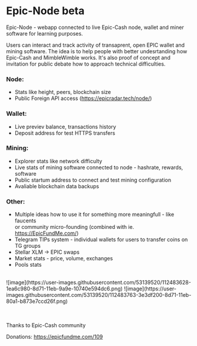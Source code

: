 # Epic-Node beta
Epic-Node - webapp connected to live Epic-Cash node, wallet and miner software for learning purposes.

Users can interact and track activity of transaprent, open EPIC wallet and mining software. 
The idea is to help people with better undesrtanding how Epic-Cash and MimbleWimble works. It's also proof of concept and invitation for public debate how to approach technical difficulties.


### Node:
- Stats like height, peers, blockchain size
- Public Foreign API access (https://epicradar.tech/node/)

### Wallet:
- Live previev balance, transactions history
- Deposit address for test HTTPS transfers

### Mining:
- Explorer stats like network difficulty
- Live stats of mining software connected to node - hashrate, rewards, software
- Public startum address to connect and test mining configuration
- Avaliable blockchain data backups


### Other:
- Multiple ideas how to use it for something more meaningfull - like faucents <br>or community micro-founding (combined with ie. https://EpicFundMe.com/)
- Telegram TIPs system - individual wallets for users to transfer coins on TG groups
- Stellar XLM -> EPIC swaps
- Market stats - price, volume, exchanges
- Pools stats
<br>
![image](https://user-images.githubusercontent.com/53139520/112483628-1ea6c980-8d71-11eb-9a9e-10740e594dc6.png)
![image](https://user-images.githubusercontent.com/53139520/112483763-3e3df200-8d71-11eb-80a1-b873e7ccd26f.png)



<br><br>
Thanks to Epic-Cash community

Donations: https://epicfundme.com/109
